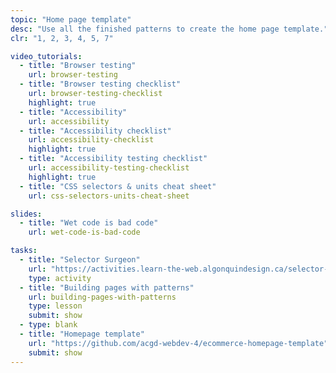 ```yaml
---
topic: "Home page template"
desc: "Use all the finished patterns to create the home page template."
clr: "1, 2, 3, 4, 5, 7"

video_tutorials:
  - title: "Browser testing"
    url: browser-testing
  - title: "Browser testing checklist"
    url: browser-testing-checklist
    highlight: true
  - title: "Accessibility"
    url: accessibility
  - title: "Accessibility checklist"
    url: accessibility-checklist
    highlight: true
  - title: "Accessibility testing checklist"
    url: accessibility-testing-checklist
    highlight: true
  - title: "CSS selectors & units cheat sheet"
    url: css-selectors-units-cheat-sheet

slides:
  - title: "Wet code is bad code"
    url: wet-code-is-bad-code

tasks:
  - title: "Selector Surgeon"
    url: "https://activities.learn-the-web.algonquindesign.ca/selector-surgeon/"
    type: activity
  - title: "Building pages with patterns"
    url: building-pages-with-patterns
    type: lesson
    submit: show
  - type: blank
  - title: "Homepage template"
    url: "https://github.com/acgd-webdev-4/ecommerce-homepage-template"
    submit: show
---
```

